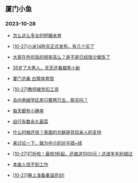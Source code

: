 ## 厦门小鱼 
### 2023-10-28

+ [怎么这么多女的短婚未育](http://bbs.xmfish.com/read-htm-tid-18095832.html)

+ [[10-27]小米14昨天正式发布，有几个买了](http://bbs.xmfish.com/read-htm-tid-18095880.html)

+ [大家在外吃饭的频率高么？是不是已经很少做饭了](http://bbs.xmfish.com/read-htm-tid-18095848.html)

+ [35岁了大男人，天天还看蜡笔小新](http://bbs.xmfish.com/read-htm-tid-18095846.html)

+ [厦门沧桑 白鹭体育馆](http://bbs.xmfish.com/read-htm-tid-18095756.html)

+ [[10-27]教师被克扣工资](http://bbs.xmfish.com/read-htm-tid-18095981.html)

+ [岛内电梯学区房只要两万五，能买吗？](http://bbs.xmfish.com/read-htm-tid-18096039.html)

+ [每天都有小确幸](http://bbs.xmfish.com/read-htm-tid-18095738.html)

+ [自行车数永久最菜](http://bbs.xmfish.com/read-htm-tid-18095713.html)

+ [什么时候还钱？表面的光鲜是背后亲人的支持](http://bbs.xmfish.com/read-htm-tid-18095896.html)

+ [来讨论一下，做为中介的对与错~续](http://bbs.xmfish.com/read-htm-tid-18095718.html)

+ [[10-27]打折啦！最低1折起，还直送1000元！这波羊毛别错过](http://bbs.xmfish.com/read-htm-tid-18095868.html)

+ [本废人找不到工作](http://bbs.xmfish.com/read-htm-tid-18095991.html)

+ [[10-27]晚上准备重温亮剑!](http://bbs.xmfish.com/read-htm-tid-18095925.html)

